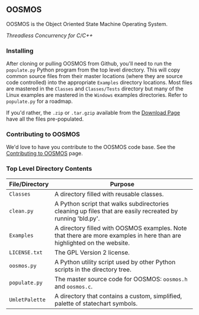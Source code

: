 ## OOSMOS

OOSMOS is the Object Oriented State Machine Operating System.

*Threadless Concurrency for C/C++*

### Installing

After cloning or pulling OOSMOS from Github, you'll need to run the 
`populate.py` Python program from the top level directory.  This 
will copy common source files from their master locations (where 
they are source code controlled) into the appropriate `Examples` 
directory locations.  Most files are mastered in the `Classes` 
and `Classes/Tests` directory but many of the Linux examples 
are mastered in the `Windows` examples directories.  Refer 
to `populate.py` for a roadmap.

If you'd rather, the `.zip` or `.tar.gzip` available from 
the [Download Page](http://oosmos.com/download) have all the files
pre-populated. 

### Contributing to OOSMOS
We'd love to have you contribute to the OOSMOS code base.  See the
[Contributing to OOSMOS](CONTRIBUTING.md) page.

### Top Level Directory Contents

| File/Directory | Purpose  |
|----------------|----------|
| `Classes` | A directory filled with reusable classes. |
| `clean.py` | A Python script that walks subdirectories cleaning up files that are easily recreated by running 'bld.py'.  |
| `Examples`| A directory filled with OOSMOS examples.  Note that there are more examples in here than are highlighted on the website. |
| `LICENSE.txt` | The GPL Version 2 license. |
| `oosmos.py` | A Python utility script used by other Python scripts in the directory tree.                                        |
| `populate.py` | The master source code for OOSMOS: `oosmos.h` and `oosmos.c`. |
| `UmletPalette`  | A directory that contains a custom, simplified, palette of statechart symbols. |
